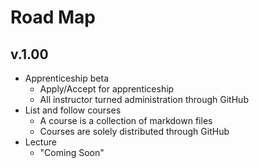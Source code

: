 # Road Map

## v.1.00

* Apprenticeship beta
    * Apply/Accept for apprenticeship
    * All instructor turned administration through GitHub
* List and follow courses
    * A course is a collection of markdown files
    * Courses are solely distributed through GitHub
* Lecture
    * "Coming Soon"
